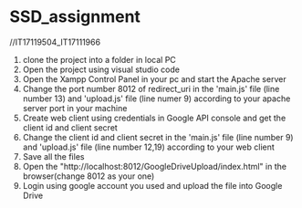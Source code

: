 # SSD_assignment
//IT17119504_IT17111966  
1. clone the project into a folder in local PC 
2. Open the project using visual studio code  
3. Open the Xampp Control Panel in your pc and start the Apache server  
4. Change the port number 8012 of redirect_uri in the 'main.js' file (line number 13) and 'upload.js' file (line numer 9) according to your apache server port in your machine  
5. Create web client using credentials in Google API console and get the client id and client secret  
6. Change the client id and client secret in the 'main.js' file (line number 9) and 'upload.js' file (line number 12,19) according to your web client 
7. Save all the files 
8. Open the "http://localhost:8012/GoogleDriveUpload/index.html" in the browser(change 8012 as your one)  
9. Login using google account you used and upload the file into Google Drive
